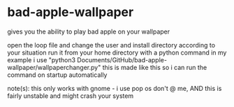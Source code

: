 # bad-apple-wallpaper
gives you the ability to play bad apple on your wallpaper

open the loop file and change the user and install directory according to your situation
run it from your home directory with a python command
in my example i use "python3 Documents/GitHub/bad-apple-wallpaper/wallpaperchanger.py"
this is made like this so i can run the command on startup automatically

note(s): this only works with gnome - i use pop os don't @ me, AND this is fairly unstable and might crash your system
